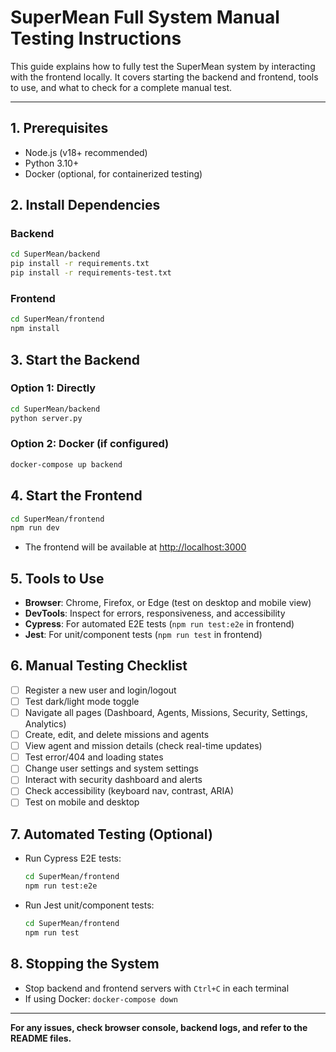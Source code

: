 # SuperMean Full System Manual Testing Instructions

This guide explains how to fully test the SuperMean system by interacting with the frontend locally. It covers starting the backend and frontend, tools to use, and what to check for a complete manual test.

---

## 1. Prerequisites
- Node.js (v18+ recommended)
- Python 3.10+
- Docker (optional, for containerized testing)

## 2. Install Dependencies

### Backend
```bash
cd SuperMean/backend
pip install -r requirements.txt
pip install -r requirements-test.txt
```

### Frontend
```bash
cd SuperMean/frontend
npm install
```

## 3. Start the Backend

### Option 1: Directly
```bash
cd SuperMean/backend
python server.py
```

### Option 2: Docker (if configured)
```bash
docker-compose up backend
```

## 4. Start the Frontend
```bash
cd SuperMean/frontend
npm run dev
```
- The frontend will be available at [http://localhost:3000](http://localhost:3000)

## 5. Tools to Use
- **Browser**: Chrome, Firefox, or Edge (test on desktop and mobile view)
- **DevTools**: Inspect for errors, responsiveness, and accessibility
- **Cypress**: For automated E2E tests (`npm run test:e2e` in frontend)
- **Jest**: For unit/component tests (`npm run test` in frontend)

## 6. Manual Testing Checklist
- [ ] Register a new user and login/logout
- [ ] Test dark/light mode toggle
- [ ] Navigate all pages (Dashboard, Agents, Missions, Security, Settings, Analytics)
- [ ] Create, edit, and delete missions and agents
- [ ] View agent and mission details (check real-time updates)
- [ ] Test error/404 and loading states
- [ ] Change user settings and system settings
- [ ] Interact with security dashboard and alerts
- [ ] Check accessibility (keyboard nav, contrast, ARIA)
- [ ] Test on mobile and desktop

## 7. Automated Testing (Optional)
- Run Cypress E2E tests:
  ```bash
  cd SuperMean/frontend
  npm run test:e2e
  ```
- Run Jest unit/component tests:
  ```bash
  cd SuperMean/frontend
  npm run test
  ```

## 8. Stopping the System
- Stop backend and frontend servers with `Ctrl+C` in each terminal
- If using Docker: `docker-compose down`

---

**For any issues, check browser console, backend logs, and refer to the README files.**
